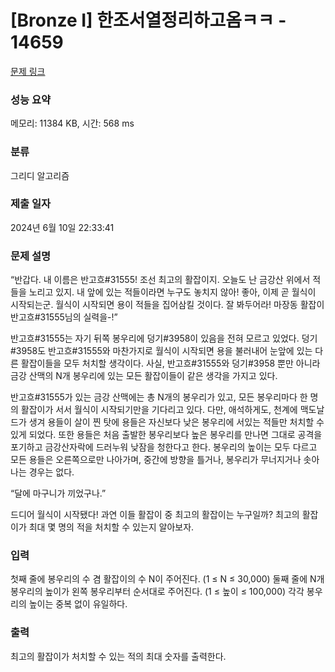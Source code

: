 # [Bronze I] 한조서열정리하고옴ㅋㅋ - 14659 

[문제 링크](https://www.acmicpc.net/problem/14659) 

### 성능 요약

메모리: 11384 KB, 시간: 568 ms

### 분류

그리디 알고리즘

### 제출 일자

2024년 6월 10일 22:33:41

### 문제 설명

<p>“반갑다. 내 이름은 반고흐#31555! 조선 최고의 활잡이지. 오늘도 난 금강산 위에서 적들을 노리고 있지. 내 앞에 있는 적들이라면 누구도 놓치지 않아! 좋아, 이제 곧 월식이 시작되는군. 월식이 시작되면 용이 적들을 집어삼킬 것이다. 잘 봐두어라! 마장동 활잡이 반고흐#31555님의 실력을-!”</p>

<p>반고흐#31555는 자기 뒤쪽 봉우리에 덩기#3958이 있음을 전혀 모르고 있었다. 덩기#3958도 반고흐#31555와 마찬가지로 월식이 시작되면 용을 불러내어 눈앞에 있는 다른 활잡이들을 모두 처치할 생각이다. 사실, 반고흐#31555와 덩기#3958 뿐만 아니라 금강 산맥의 N개 봉우리에 있는 모든 활잡이들이 같은 생각을 가지고 있다.</p>

<p>반고흐#31555가 있는 금강 산맥에는 총 N개의 봉우리가 있고, 모든 봉우리마다 한 명의 활잡이가 서서 월식이 시작되기만을 기다리고 있다. 다만, 애석하게도, 천계에 맥도날드가 생겨 용들이 살이 찐 탓에 용들은 자신보다 낮은 봉우리에 서있는 적들만 처치할 수 있게 되었다. 또한 용들은 처음 출발한 봉우리보다 높은 봉우리를 만나면 그대로 공격을 포기하고 금강산자락에 드러누워 낮잠을 청한다고 한다. 봉우리의 높이는 모두 다르고 모든 용들은 오른쪽으로만 나아가며, 중간에 방향을 틀거나, 봉우리가 무너지거나 솟아나는 경우는 없다.</p>

<p>“달에 마구니가 끼었구나.”</p>

<p>드디어 월식이 시작됐다! 과연 이들 활잡이 중 최고의 활잡이는 누구일까? 최고의 활잡이가 최대 몇 명의 적을 처치할 수 있는지 알아보자.</p>

### 입력 

 <p>첫째 줄에 봉우리의 수 겸 활잡이의 수 N이 주어진다. (1 ≤ N ≤ 30,000) 둘째 줄에 N개 봉우리의 높이가 왼쪽 봉우리부터 순서대로 주어진다. (1 ≤ 높이 ≤ 100,000) 각각 봉우리의 높이는 중복 없이 유일하다.</p>

### 출력 

 <p>최고의 활잡이가 처치할 수 있는 적의 최대 숫자를 출력한다.</p>

